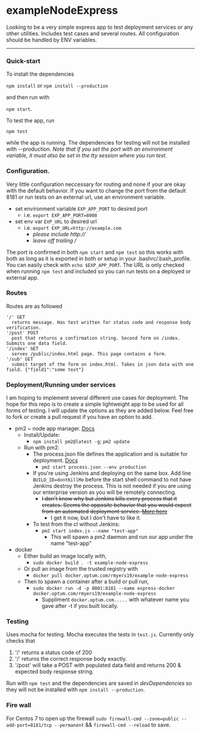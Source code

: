 # exampleNodeExpress
Looking to be a very simple express app to test deployment services or any other utilities. Includes test cases and several routes. All configuration should be handled by ENV variables.
____
### Quick-start
To install the dependencies 

`npm install` or `npm install --production`  

and then run with 

 `npm start`.
  
To test the app, run  

`npm test`

 while the app is running. The dependencies for testing will not be installed with --production. _Note that if you set the port with an environment variable, it must also be set in the tty session where you run test._

### Configuration. 
Very little configuration neccessary for routing and none if your are okay with the default behavior.
If you want to change the port from the default 8181 or run tests on an external url, use an environment variable.
* set environment variable `EXP_APP_PORT` to desired port
   * i.e. `export EXP_APP_PORT=8008`
* set env var `EXP_URL` to desired url
   * i.e. `export EXP_URL=http://example.com` 
      * *please include http://*
      * *leave off trailing /*

The port is confirmed in both `npm start` and `npm test` so this works with both as long as it is exported in both or setup in your .bashrc/.bash_profile. You can easily check with `echo $EXP_APP_PORT`. 
The URL is only checked when running `npm test` and included so you can run tests on a deployed or external app.

### Routes
Routes are as followed
```
'/' GET
  returns message. Has test written for status code and response body verification.
'/post' POST
  post that returns a confirmation string. Second form on /index. Submits one data field. 
'/index' GET
  serves /public/index.html page. This page contains a form.
'/sub' GET
  submit target of the form on index.html. Takes in json data with one field. {"field1":"some text"}
```

### Deployment/Running under services
I am hoping to implement several different use cases for deployment. The hope for this repo is to create a simple lightweight app to be used for all forms of testing. I will update the options as they are added below. Feel free to fork or create a pull request if you have an option to add.
* pm2 ~ node app manager. [Docs](http://pm2.keymetrics.io/docs/usage/quick-start/)
  * Install/Update:
    * `npm install pm2@latest -g`; `pm2 update`
  * Run with pm2:
    * The process.json file defines the application and is suitable for deployment. [Docs](http://pm2.keymetrics.io/docs/usage/application-declaration/)
      * `pm2 start process.json --env production`
    * If you're using Jenkins and deploying on the same box. Add line `BUILD_ID=dontKillMe` before the start shell command to not have Jenkins destroy the process. This is not needed if you are using our enterprise version as you will be remotely connecting. 
        * ~~I don't know why but Jenkins kills every process that it creates. Seems the opposite behavior that you would expect from an automated deployment service. [More here](https://wiki.jenkins.io/display/JENKINS/ProcessTreeKiller)~~
          * I get it now, but I don't have to like it.
    * To test from the cl without Jenkins:
      * `pm2 start index.js --name "test-app"`
        * This will spawn a pm2 daemon and run our app under the name "test-app"
* docker
  * Either build an image locally with,
    * `sudo docker build . -t example-node-express`
  * Or pull an image from the trusted registry with
    * `docker pull docker.optum.com/rmyers19/example-node-express`
  * Then to spawn a container after a build or pull run,
    * `sudo docker run -d -p 8001:8181 --name express-docker docker.optum.com/rmyers19/example-node-express`
      * Suppliment `docker.optum.com.....` with whatever name you gave after -t if you built locally.

### Testing
Uses mocha for testing. Mocha executes the tests in `test.js`. 
Currently only checks that
1. '/' returns a status code of 200
2. '/' returns the correct response body exactly.  
3. '/post' will take a POST with populated data field and returns 200 & expected body response string.

Run with `npm test` and the dependencies are saved in *devDependencies* so they will not be installed with `npm install --production`.

### Fire wall 
For Centos 7 to open up the firewall `sudo firewall-cmd --zone=public --add-port=8181/tcp --permanent` && `firewall-cmd --reload` to save.
